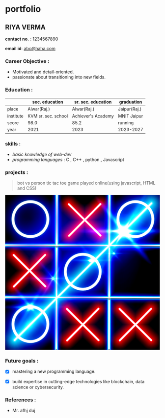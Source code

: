 # portfolio
## RIYA VERMA
**contact no.** : 1234567890

**email id**: abc@haha.com

### Career Objective :
+ Motivated and detail-oriented.
+ passionate about transitioning into new fields.

### Education :
| | sec.  education    | sr. sec. education       | graduation     |
|------------------|-------------------|------------------|-------------------|
|place|Alwar(Raj.)|Alwar(Raj.)|Jaipur(Raj.)|
|institute|KVM sr. sec. school|Achiever's Academy|MNIT Jaipur|
|score|98.0|85.2|running|
|year| 2021 |  2023|2023-2027|
### skills :
- *basic knowledge of web-dev*
- *programming languages* : C , C++ , python , Javascript
### projects :
>bot vs person tic tac toe game played online(using javascript, HTML and CSS)

![tic tac toe](tic.png)

### Future goals : 
- [x] mastering a new programming language.

- [x] build expertise in cutting-edge technologies like blockchain, data science or cybersecurity.
### References :
- Mr. afhj duj

